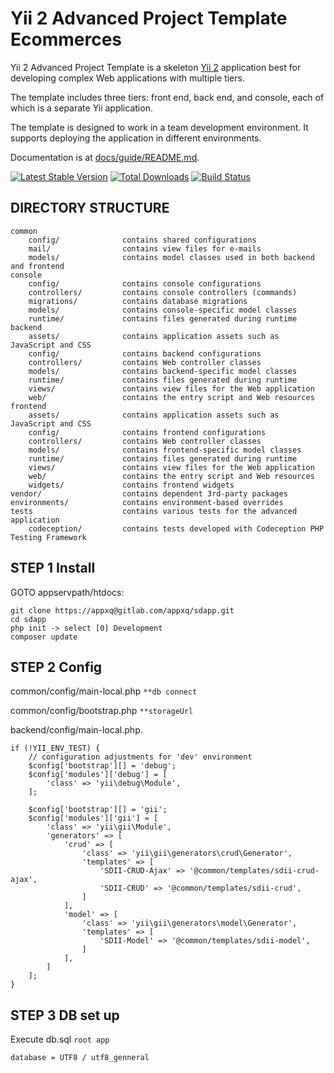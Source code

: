 Yii 2 Advanced Project Template Ecommerces
===============================

Yii 2 Advanced Project Template is a skeleton [Yii 2](http://www.yiiframework.com/) application best for
developing complex Web applications with multiple tiers.

The template includes three tiers: front end, back end, and console, each of which
is a separate Yii application.

The template is designed to work in a team development environment. It supports
deploying the application in different environments.

Documentation is at [docs/guide/README.md](docs/guide/README.md).

[![Latest Stable Version](https://poser.pugx.org/yiisoft/yii2-app-advanced/v/stable.png)](https://packagist.org/packages/yiisoft/yii2-app-advanced)
[![Total Downloads](https://poser.pugx.org/yiisoft/yii2-app-advanced/downloads.png)](https://packagist.org/packages/yiisoft/yii2-app-advanced)
[![Build Status](https://travis-ci.org/yiisoft/yii2-app-advanced.svg?branch=master)](https://travis-ci.org/yiisoft/yii2-app-advanced)

DIRECTORY STRUCTURE
-------------------

```
common
    config/              contains shared configurations
    mail/                contains view files for e-mails
    models/              contains model classes used in both backend and frontend
console
    config/              contains console configurations
    controllers/         contains console controllers (commands)
    migrations/          contains database migrations
    models/              contains console-specific model classes
    runtime/             contains files generated during runtime
backend
    assets/              contains application assets such as JavaScript and CSS
    config/              contains backend configurations
    controllers/         contains Web controller classes
    models/              contains backend-specific model classes
    runtime/             contains files generated during runtime
    views/               contains view files for the Web application
    web/                 contains the entry script and Web resources
frontend
    assets/              contains application assets such as JavaScript and CSS
    config/              contains frontend configurations
    controllers/         contains Web controller classes
    models/              contains frontend-specific model classes
    runtime/             contains files generated during runtime
    views/               contains view files for the Web application
    web/                 contains the entry script and Web resources
    widgets/             contains frontend widgets
vendor/                  contains dependent 3rd-party packages
environments/            contains environment-based overrides
tests                    contains various tests for the advanced application
    codeception/         contains tests developed with Codeception PHP Testing Framework
```

STEP 1 Install
-------------------
GOTO appservpath/htdocs: 
```
git clone https://appxq@gitlab.com/appxq/sdapp.git
cd sdapp
php init -> select [0] Development
composer update

```

STEP 2 Config
-------------------
common/config/main-local.php ```**db connect```

common/config/bootstrap.php ```**storageUrl```

backend/config/main-local.php.
```
if (!YII_ENV_TEST) {
	// configuration adjustments for 'dev' environment
	$config['bootstrap'][] = 'debug';
	$config['modules']['debug'] = [
		'class' => 'yii\debug\Module',
	];

	$config['bootstrap'][] = 'gii';
	$config['modules']['gii'] = [
		'class' => 'yii\gii\Module',
		'generators' => [
			'crud' => [
				'class' => 'yii\gii\generators\crud\Generator',
				'templates' => [
					'SDII-CRUD-Ajax' => '@common/templates/sdii-crud-ajax',
					'SDII-CRUD' => '@common/templates/sdii-crud',
				]
			],
			'model' => [
				'class' => 'yii\gii\generators\model\Generator',
				'templates' => [
					'SDII-Model' => '@common/templates/sdii-model',
				]
			],
		]
	];
}
```

STEP 3 DB set up
-------------------
Execute db.sql ```root app```
```
database = UTF8 / utf8_genneral

```

